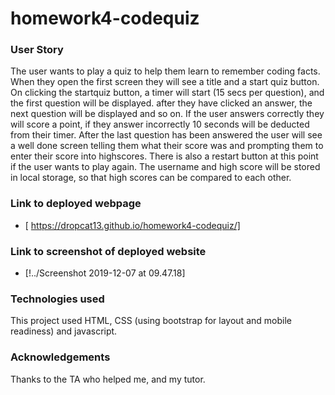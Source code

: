 # homework4-codequiz

### User Story
The user wants to play a quiz to help them learn to remember coding facts. When they open the first screen they will see a title and a start quiz button. 
On clicking the startquiz button, a timer will start (15 secs per question), and the first question will be displayed. after they have clicked an answer, the next question will be displayed and so on. If the user answers correctly they will score a point, if they answer incorrectly 10 seconds will be deducted from their timer. After the last question has been answered the user will see a well done screen telling them what their score was and prompting them to enter their score into highscores. There is also a restart button at this point if the user wants to play again. The username and high score will be stored in local storage, so that high scores can be compared to each other. 

### Link to deployed webpage
 * [ https://dropcat13.github.io/homework4-codequiz/]

### Link to screenshot of deployed website
 * [!../Screenshot 2019-12-07 at 09.47.18] 

### Technologies used
This project used HTML, CSS (using bootstrap for layout and mobile readiness) and javascript. 

### Acknowledgements 

Thanks to the TA who helped me, and my tutor. 

